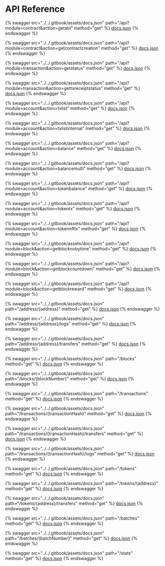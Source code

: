 # API Reference

{% swagger src="../../.gitbook/assets/docs.json" path="/api?module=contract&action=getabi" method="get" %}
[docs.json](../../.gitbook/assets/docs.json)
{% endswagger %}

{% swagger src="../../.gitbook/assets/docs.json" path="/api?module=contract&action=getcontractcreation" method="get" %}
[docs.json](../../.gitbook/assets/docs.json)
{% endswagger %}

{% swagger src="../../.gitbook/assets/docs.json" path="/api?module=transaction&action=getstatus" method="get" %}
[docs.json](../../.gitbook/assets/docs.json)
{% endswagger %}

{% swagger src="../../.gitbook/assets/docs.json" path="/api?module=transaction&action=gettxreceiptstatus" method="get" %}
[docs.json](../../.gitbook/assets/docs.json)
{% endswagger %}

{% swagger src="../../.gitbook/assets/docs.json" path="/api?module=account&action=txlist" method="get" %}
[docs.json](../../.gitbook/assets/docs.json)
{% endswagger %}

{% swagger src="../../.gitbook/assets/docs.json" path="/api?module=account&action=txlistinternal" method="get" %}
[docs.json](../../.gitbook/assets/docs.json)
{% endswagger %}

{% swagger src="../../.gitbook/assets/docs.json" path="/api?module=account&action=balance" method="get" %}
[docs.json](../../.gitbook/assets/docs.json)
{% endswagger %}

{% swagger src="../../.gitbook/assets/docs.json" path="/api?module=account&action=balancemulti" method="get" %}
[docs.json](../../.gitbook/assets/docs.json)
{% endswagger %}

{% swagger src="../../.gitbook/assets/docs.json" path="/api?module=account&action=tokenbalance" method="get" %}
[docs.json](../../.gitbook/assets/docs.json)
{% endswagger %}

{% swagger src="../../.gitbook/assets/docs.json" path="/api?module=account&action=tokentx" method="get" %}
[docs.json](../../.gitbook/assets/docs.json)
{% endswagger %}

{% swagger src="../../.gitbook/assets/docs.json" path="/api?module=account&action=tokennfttx" method="get" %}
[docs.json](../../.gitbook/assets/docs.json)
{% endswagger %}

{% swagger src="../../.gitbook/assets/docs.json" path="/api?module=block&action=getblocknobytime" method="get" %}
[docs.json](../../.gitbook/assets/docs.json)
{% endswagger %}

{% swagger src="../../.gitbook/assets/docs.json" path="/api?module=block&action=getblockcountdown" method="get" %}
[docs.json](../../.gitbook/assets/docs.json)
{% endswagger %}

{% swagger src="../../.gitbook/assets/docs.json" path="/api?module=block&action=getblockreward" method="get" %}
[docs.json](../../.gitbook/assets/docs.json)
{% endswagger %}

{% swagger src="../../.gitbook/assets/docs.json" path="/address/{address}" method="get" %}
[docs.json](../../.gitbook/assets/docs.json)
{% endswagger %}

{% swagger src="../../.gitbook/assets/docs.json" path="/address/{address}/logs" method="get" %}
[docs.json](../../.gitbook/assets/docs.json)
{% endswagger %}

{% swagger src="../../.gitbook/assets/docs.json" path="/address/{address}/transfers" method="get" %}
[docs.json](../../.gitbook/assets/docs.json)
{% endswagger %}

{% swagger src="../../.gitbook/assets/docs.json" path="/blocks" method="get" %}
[docs.json](../../.gitbook/assets/docs.json)
{% endswagger %}

{% swagger src="../../.gitbook/assets/docs.json" path="/blocks/{blockNumber}" method="get" %}
[docs.json](../../.gitbook/assets/docs.json)
{% endswagger %}

{% swagger src="../../.gitbook/assets/docs.json" path="/transactions" method="get" %}
[docs.json](../../.gitbook/assets/docs.json)
{% endswagger %}

{% swagger src="../../.gitbook/assets/docs.json" path="/transactions/{transactionHash}" method="get" %}
[docs.json](../../.gitbook/assets/docs.json)
{% endswagger %}

{% swagger src="../../.gitbook/assets/docs.json" path="/transactions/{transactionHash}/transfers" method="get" %}
[docs.json](../../.gitbook/assets/docs.json)
{% endswagger %}

{% swagger src="../../.gitbook/assets/docs.json" path="/transactions/{transactionHash}/logs" method="get" %}
[docs.json](../../.gitbook/assets/docs.json)
{% endswagger %}

{% swagger src="../../.gitbook/assets/docs.json" path="/tokens" method="get" %}
[docs.json](../../.gitbook/assets/docs.json)
{% endswagger %}

{% swagger src="../../.gitbook/assets/docs.json" path="/tokens/{address}" method="get" %}
[docs.json](../../.gitbook/assets/docs.json)
{% endswagger %}

{% swagger src="../../.gitbook/assets/docs.json" path="/tokens/{address}/transfers" method="get" %}
[docs.json](../../.gitbook/assets/docs.json)
{% endswagger %}

{% swagger src="../../.gitbook/assets/docs.json" path="/batches" method="get" %}
[docs.json](../../.gitbook/assets/docs.json)
{% endswagger %}

{% swagger src="../../.gitbook/assets/docs.json" path="/batches/{batchNumber}" method="get" %}
[docs.json](../../.gitbook/assets/docs.json)
{% endswagger %}

{% swagger src="../../.gitbook/assets/docs.json" path="/stats" method="get" %}
[docs.json](../../.gitbook/assets/docs.json)
{% endswagger %}
